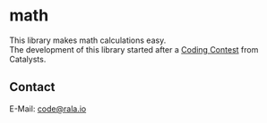 # math

This library makes math calculations easy.<br>
The development of this library started after a
[Coding Contest](https://codingcontest.org) from Catalysts.

## Contact

E-Mail: [code@rala.io](mailto:code@rala.io)
